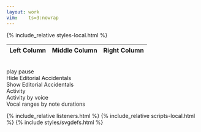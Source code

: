 ```yaml
---
layout: work
vim:    ts=3:nowrap
---
```


{% include_relative styles-local.html %}

<audio id="audio"></audio>

<table id="work-info">
   <thead>
       <tr>
           <th class="left-column">Left Column</th>
           <th class="middle-column">Middle Column</th>
           <th class="right-column">Right Column</th>
       </tr>
   </thead>
   <tbody id="work-info-body"></tbody>
</table>

<br>

<div id="external-info"></div>

<div id="analysis-plots">
	<div id="activity-merged-notitle-display" class="analysis-plot hidden"></div>
	<div id="activity-separate-notitle-display" class="analysis-plot hidden"></div>
	<div id="prange-duration-display" class="analysis-plot hidden"></div>   
</div>

<div id="button-container" class="button-container">
    <div id="audiobutton-container">
        <span id="audiobutton-play" class="play" onclick="DATA1520.audio.play();">play</span>
        <span id="audiobutton-pause" class="pause hidden" onclick="DATA1520.audio.pause();">pause</span>
    </div>
    <div id="accidentalSelect">
       <div class="button hide" onclick="displayNoAccidentals()">Hide Editorial Accidentals</div>
       <div class="button show hidden" onclick="displayAccidentals()">Show Editorial Accidentals</div>
    </div>
    <div id="activity-merged-notitle" data-ext="png" class="analysis-toggle button">Activity</div>
    <div id="activity-separate-notitle" data-ext="png" class="analysis-toggle button">Activity by voice</div>
    <div id="prange-duration" data-ext="svg" class="analysis-toggle button">Vocal ranges by note durations</div>
</div>

<script type="text/x-humdrum" id="my-score"></script>

<div id="work-footer"></div>

{% include_relative listeners.html %}
{% include_relative scripts-local.html %}
{% include styles/svgdefs.html %}



